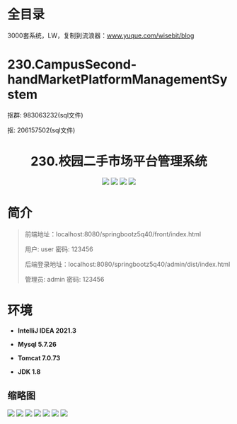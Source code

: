 # 全目录

3000套系统，LW，复制到流浪器：www.yuque.com/wisebit/blog

# 230.CampusSecond-handMarketPlatformManagementSystem

<p>抠群: 983063232(sql文件)</p>
<p>抠: 206157502(sql文件)</p>

<p><h1 align="center">230.校园二手市场平台管理系统</h1></p>


<p align="center">
	<img src="https://img.shields.io/badge/jdk-1.8-orange.svg"/>
    <img src="https://img.shields.io/badge/springboot-5.x-lightgrey.svg"/>
    <img src="https://img.shields.io/badge/vue-3.x-blue.svg"/>
    <img src="https://img.shields.io/badge/mybatis-5.x-yellow.svg"/>
</p>

# 简介
>
> 
>
> 前端地址：localhost:8080/springbootz5q40/front/index.html
>
> 用户: user   密码: 123456
> 
> 后端登录地址：localhost:8080/springbootz5q40/admin/dist/index.html
>
> 管理员: admin   密码: 123456
>

>

# 环境

- <b>IntelliJ IDEA 2021.3</b>

- <b>Mysql 5.7.26</b>

- <b>Tomcat 7.0.73</b>

- <b>JDK 1.8</b>




## 缩略图

![](https://bitwise.oss-cn-heyuan.aliyuncs.com/2024/9/10/0a95aa61-33a0-41d8-885a-781949fdc904.png)
![](https://bitwise.oss-cn-heyuan.aliyuncs.com/2024/9/10/dd71450c-7681-4ecb-b761-a45959887590.png)
![](https://bitwise.oss-cn-heyuan.aliyuncs.com/2024/9/10/3815c3e9-8d28-45c5-b431-cef266dcae75.png)
![](https://bitwise.oss-cn-heyuan.aliyuncs.com/2024/9/10/8a199168-a904-4989-99ad-ed31789232b3.png)
![](https://bitwise.oss-cn-heyuan.aliyuncs.com/2024/9/10/aa2ecfe6-bd14-4bed-a0a4-5f558ac12797.png)
![](https://bitwise.oss-cn-heyuan.aliyuncs.com/2024/9/10/f0e316df-18a6-4a2b-b068-032ea5a2891f.png)
![](https://bitwise.oss-cn-heyuan.aliyuncs.com/2024/9/10/dd961fb9-dd24-43ab-9581-28189f807e2e.png)



